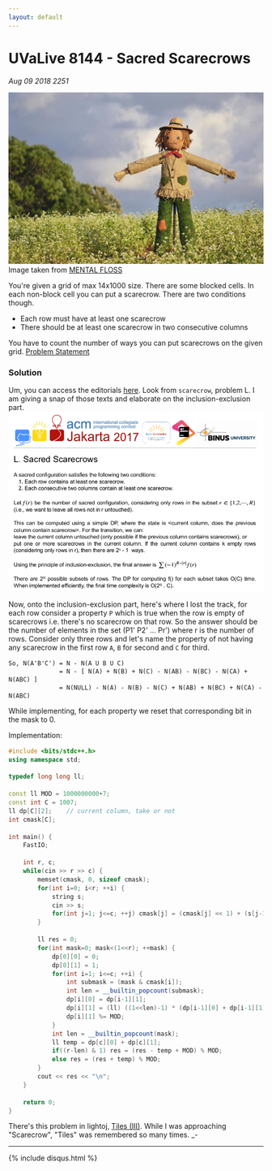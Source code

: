 ```yaml
---
layout: default
---
```


# UVaLive 8144 - Sacred Scarecrows
_Aug 09 2018 2251_

![Scarecrow](./scarehead.jpg)
Image taken from [MENTAL FLOSS](http://mentalfloss.com/article/70232/do-scarecrows-actually-work)

You're given a grid of max 14x1000 size. There are some blocked cells. In each non-block cell you can put a scarecrow. There are two conditions though.
* Each row must have at least one scarecrow
* There should be at least one scarecrow in two consecutive columns

You have to count the number of ways you can put scarecrows on the given grid. [Problem Statement](https://icpcarchive.ecs.baylor.edu/index.php?option=com_onlinejudge&Itemid=8&page=show_problem&problem=6166)

### Solution

Um, you can access the editorials [here](https://github.com/jonathanirvings/icpc-jakarta-2017). Look from `scarecrow`, problem L. I am giving a snap of those texts and elaborate on the inclusion-exclusion part.
![Editorial](./sacred-scarecrows-editorial.png)

Now, onto the inclusion-exclusion part, here's where I lost the track, for each row consider a property `P` which is true when the row is empty of scarecrows i.e. there's no scarecrow on that row. So the answer should be the number of elements in the set (P1' P2' ... Pr') where r is the number of rows. Consider only three rows and let's name the property of not having any scarecrow in the first row `A`, `B` for second and `C` for third.<br/>
```
So, N(A'B'C') = N - N(A U B U C)
              = N - [ N(A) + N(B) + N(C) - N(AB) - N(BC) - N(CA) + N(ABC) ]
              = N(NULL) - N(A) - N(B) - N(C) + N(AB) + N(BC) + N(CA) - N(ABC)
```
While implementing, for each property we reset that corresponding bit in the mask to 0.

Implementation:

```cpp
#include <bits/stdc++.h>
using namespace std;

typedef long long ll;

const ll MOD = 1000000000+7;
const int C = 1007;
ll dp[C][2];    // current column, take or not
int cmask[C];

int main() {
    FastIO;
    
    int r, c;
    while(cin >> r >> c) {
        memset(cmask, 0, sizeof cmask);
        for(int i=0; i<r; ++i) {
            string s;
            cin >> s;
            for(int j=1; j<=c; ++j) cmask[j] = (cmask[j] << 1) + (s[j-1] == '.');
        }
        
        ll res = 0;
        for(int mask=0; mask<(1<<r); ++mask) {
            dp[0][0] = 0;
            dp[0][1] = 1;
            for(int i=1; i<=c; ++i) {
                int submask = (mask & cmask[i]);
                int len = __builtin_popcount(submask);
                dp[i][0] = dp[i-1][1];
                dp[i][1] = (ll) ((1<<len)-1) * (dp[i-1][0] + dp[i-1][1]);
                dp[i][1] %= MOD;
            }
            int len = __builtin_popcount(mask);
            ll temp = dp[c][0] + dp[c][1];
            if((r-len) & 1) res = (res - temp + MOD) % MOD;
            else res = (res + temp) % MOD;
        }
        cout << res << "\n";
    }
    
    return 0;
}
```
There's this problem in lightoj, [Tiles (III)](http://lightoj.com/volume_showproblem.php?problem=1310). While I was approaching "Scarecrow", "Tiles" was remembered so many times. _-

***

{% include disqus.html %}
